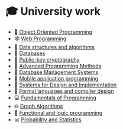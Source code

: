 # 🎓 University work
- 🌌 [Object Oriented Programming](https://github.com/raul-dunca/object-oriented-programming)
- 🕸️ [Web Programming](https://github.com/raul-dunca/web)
- 🧰 [Data structures and algorithms](https://github.com/raul-dunca/data-structures-and-algorithms)
- 📑 [Databases](https://github.com/raul-dunca/databases)
- 🔑 [Public-key cryptography](https://github.com/raul-dunca/cryptography)
- 💾 [Advanced Programming Methods](https://github.com/raul-dunca/advanced-Programming-methods)
- 🏢 [Database Management Systems](https://github.com/raul-dunca/dbsm)
- 📲  [Mobile application programming](https://github.com/raul-dunca/mobile-programming)
- 🔧 [Systems for Design and Implementation](https://github.com/raul-dunca/mpp)
- 🚀 [Formal languages and compiler design](https://github.com/raul-dunca/flcd/tree/main)
- 💻 [Fundamentals of Programming](https://github.com/raul-dunca/-fundamentals-of-programming)
- 🌐 [Graph Algorithms](https://github.com/raul-dunca/graph-algorithms)
- 🧩 [Functional and logic programming](https://github.com/raul-dunca/functional-and-logic-programming)
- 📊 [Probability and Statistics](https://github.com/raul-dunca/probability-and-statistics)

